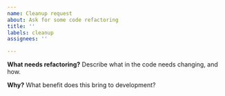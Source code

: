 ```yaml
---
name: Cleanup request
about: Ask for some code refactoring
title: ''
labels: cleanup
assignees: ''

---
```


**What needs refactoring?**
Describe what in the code needs changing, and how.

**Why?**
What benefit does this bring to development?
